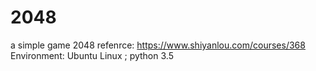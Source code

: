 # 2048
a simple game 2048
refenrce: https://www.shiyanlou.com/courses/368  
Environment: Ubuntu Linux ; python 3.5
